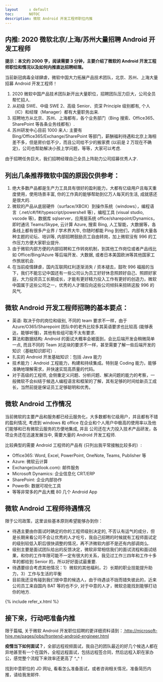 ```yaml
---
layout     : default
toc:       NOTOC
description: 微软 Android 开发工程师职位内推
---
```


## 内推: 2020 微软北京/上海/苏州大量招聘 Android 开发工程师

**提示：本文约 2000 字，阅读需要 3 分钟，主要介绍了微软的 Android 开发工程师职位和情况以及如何内推直达招聘经理。**

当前新冠病毒全球肆虐，微软中国大力拓展产品技术团队，北京、苏州、上海大量招募 Android 开发工程师！

1. 2020 微软中国产品技术团队新开出大量职位，招聘团队压力巨大，公司全员帮忙招人.
2. 从初级 SWE、中级 SWE 2、高级 Senior、资深 Principle 级别都有, 个人（IC）和经理（Manager）都有大量职务出来.
3. 招聘地方从北京、苏州、上海都有，各个业务部门（Bing 搜索、Office365、SharePoint 等各条业务线都有）.
4. 苏州研发中心目前 1000 来人: 主要有 Bing/Office365/Exchange/SharePoint 等部门，薪酬福利待遇和北京上海相差不多，但是房价低不少，而且公司给不少的搬家费 (以前是 2 万现在不确定)，公司也帮助解决小孩上学问题，等等，大家可以考虑.

由于招聘任务巨大，我们招聘经理自己全员上阵助力公司招募优秀人才.

## 列出几条推荐微软中国的原因仅供参考：

1. 绝大多数产品都是生产力工具具有很好的盈利能力，大都有亿级用户且每天重度使用，使用场景丰富, 你的工作真的能够帮助到亿万人每天的生活, 成就感还是很大的.
2. 微软的产品从底层硬件（surface/XBOX）到操作系统（windows），编程语言（.net/c#/f#/typescript/powershell 等），编程工具 (visual studio, vscode 等)，数据库 sqlserver，应用层系统 office/sharepoint/Dynamics，即时通讯 Teams/Skype, 云计算 Azure, 搜索 Bing, 人工智能，大数据等，各条线上都有很多产业界 / 学术界大牛, 你随时都能 Ping 到他们，内部有大量各种主题的论坛、培训等, 内部招聘鼓励员工自由转岗，加上微软没有 996 的工作压力方便大家职业提升.
3. 由于微软内部方便的内部招聘和工作转岗机制，到其他工作岗位或者产品线比如 Office/Bing/Azure 等后端开发、大数据, 或者日本美国欧洲等其他国家工作旅居机会.
4. 在当前疫情肆虐，国内互联网红利逐渐消失 / 资本褪去，鼓吹 996 福报的当下，我们不能忘记中国还有一些公司认为员工好好休息照顾好自己、照顾好家庭，大力投资员工长期成长，才能有更好精力投入工作有更好的创造力，微软中国属于这些公司之一，优秀的人才理应向这些公司倾斜来扭转这股 996 的风气.

## 微软 Android 开发工程师招聘的基本要点：

* 英语: 取决于你的岗位和级别, 不同的 team 要求不一样，由于 Azure/O365/Sharepoint 团队中的老外比较多其英语要求也比较高 (能够表达，能够听懂)，其他有些组可能不太有要求.
* 算法和数据结构: Android 的面试大概率会被面到，会比后端开发会稍微简单一点, 而且不同的 Team 对这块的要求不一样，甚至需要了解一些后端开发的知识（基础知识即可）.
* 扎实的 Android 开发基础知识：包括 Java 能力
* 技术能力：Android 工程能力，构建和持续集成。特别是 Coding 能力，能够准确地理解需求，并快速实现高质量的代码。
* 对于高级的工程师, 会侧重定义问题、分析问题、解决问题的能力的考察，一般微软不会纠结于候选人编程语言和框架的了解，其有足够的时间给新员工成长，当然前提是保证员工足够聪明和优秀。


## 微软 Android 工作情况

当前微软的主要产品和服务都已经云服务化，大多数都有亿级用户，并且都有不错的盈利情况, 考虑到 windows 和 office 在企业和个人用户中极高的使用率以及他们能够和已有微软云服务的方便地集成, 并且 公司还在大力投入技术产品研发，各项业务还在迅速发展当中, 需要大量的 Android 开发工程师. 

比较典型的需要 Android 工程师的产品有 (只列出我平常接触比较多的）: 
* Office365: Word, Excel, PowerPoint, OneNote, Teams, Publisher 等
* Azure: 微软云计算
* Exchange(outlook.com): 邮件服务
* Microsoft Dynamics: 企业信息化 CRT/ERP
* SharePoint: 企业内部协作
* PowerBi: 数据可视化工具
* 等等非常多的产品大概 80 几个 Android App

## 微软 Android 工程师待遇情况

限于公司政策，这里谈些基本原则希望能够办到你：
* 待遇主要由你面试时确定的你的工程师级别决定的, 不否认有运气的成分，但是长期来看公司不会让优秀的人才吃亏，我自己招聘的时候就有工程师面试定的级别较低入职后很快调整的情况，再不济微软内部不是还有内部调岗么.
* 级别主要是面试团队给出的反馈决定，微软非常相信我们的面试流程和面试结果，和你的工作年限可能不一定有很大的关系，我见过工作三四年和工作十多年的都给到 Senior 的，所以好好面试最重要.
* 待遇要综合考虑其他情况：1）微软的其他福利，2）长期的职业技能提升助力，3）工作与生活的平衡
* 目前我还没有碰到我们很中意的候选人，由于待遇谈不拢而错失彼此的，近来公司员工来自国内 BAT 等的也不少, 对于中意的人才，微软总能找到能够打动你的地方.

{% include refer_x.html %} 

## 接下来，行动吧准备内推
限于篇幅, 关于微软 Android 开发职位招聘的更详细资料请到：<a  href="http://microsoft-hire.me/pages/jobs/frontend-android-engineer.html"> 
    http://microsoft-hire.me/pages/jobs/frontend-android-engineer.html</a>

**疫情当下如何面试？**，全部远程视频面试，我自己的团队最近的好几个候选人都在异地甚至有一个在国外，全程远程面试，包括远程签合同，然后远程入职在家办公，感觉整个流程下来效率还更高了 ^_^！

找到中意职位的 JD 网址, 看看怎么准备面试，或者咨询相关情况，准备简历内推，请给我发邮件.
